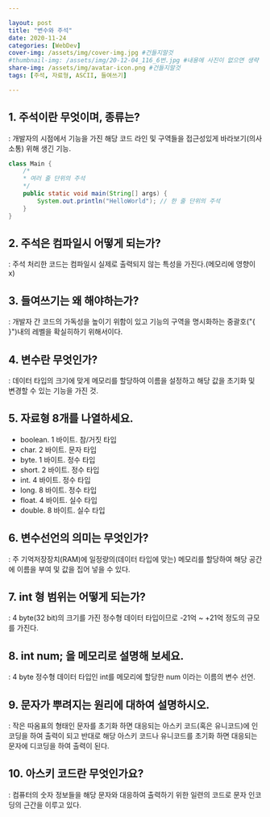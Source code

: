 ```yaml
---

layout: post
title: "변수와 주석"
date: 2020-11-24
categories: [WebDev]
cover-img: /assets/img/cover-img.jpg #건들지말것
#thumbnail-img: /assets/img/20-12-04_116_6번.jpg #내용에 사진이 없으면 생략
share-img: /assets/img/avatar-icon.png #건들지말것
tags: [주석, 자료형, ASCII, 들여쓰기]

---
```


## 1. 주석이란 무엇이며, 종류는? ##  

: 개발자의 시점에서 기능을 가진 해당 코드 라인 및 구역들을 접근성있게 바라보기(의사소통) 위해 생긴 기능.

```java
class Main {
    /*
    * 여러 줄 단위의 주석
    */
  	public static void main(String[] args) {  
  		System.out.println("HelloWorld"); // 한 줄 단위의 주석
  	}  
}
```



## 2. 주석은 컴파일시 어떻게 되는가? ##  

: 주석 처리한 코드는 컴파일시 실제로 출력되지 않는 특성을 가진다.(메모리에 영향이 x)




## 3. 들여쓰기는 왜 해야하는가? ##  

: 개발자 간 코드의 가독성을 높이기 위함이 있고 기능의 구역을 명시화하는 중괄호("{ }")내의 레벨을 확실히하기 위해서이다.




## 4. 변수란 무엇인가? ##  

: 데이터 타입의 크기에 맞게 메모리를 할당하여 이름을 설정하고 해당 값을 초기화 및 변경할 수 있는 기능을 가진 것.




## 5. 자료형 8개를 나열하세요. ##  

- boolean. 1 바이트. 참/거짓 타입
- char. 2 바이트. 문자 타입
- byte. 1 바이트. 정수 타입
- short. 2 바이트. 정수 타입
- int. 4 바이트. 정수 타입
- long. 8 바이트. 정수 타입
- float. 4 바이트. 실수 타입
- double. 8 바이트. 실수 타입
  


## 6. 변수선언의 의미는 무엇인가? ##  

: 주 기억저장장치(RAM)에 일정량의(데이터 타입에 맞는) 메모리를 할당하여 해당 공간에 이름을 부여 및 값을 집어 넣을 수 있다.



## 7. int 형 범위는 어떻게 되는가?  ##

: 4 byte(32 bit)의 크기를 가진 정수형 데이터 타입이므로 -21억 ~ +21억 정도의 규모를 가진다.



## 8. int num; 을 메모리로 설명해 보세요. ##

: 4 byte 정수형 데이터 타입인 int를 메모리에 할당한 num 이라는 이름의 변수 선언.



## 9. 문자가 뿌려지는 원리에 대하여 설명하시오. ##

: 작은 따옴표의 형태인 문자를 초기화 하면 대응되는 아스키 코드(혹은 유니코드)에 인코딩을 하여 출력이 되고 반대로 해당 아스키 코드나 유니코드를 초기화 하면 대응되는 문자에 디코딩을 하여 출력이 된다.



## 10. 아스키 코드란 무엇인가요? ##

: 컴퓨터의 숫자 정보들을 해당 문자와 대응하여 출력하기 위한 일련의 코드로 문자 인코딩의 근간을 이루고 있다.
